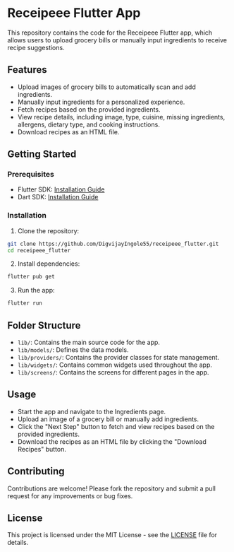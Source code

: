 
# Receipeee Flutter App

This repository contains the code for the Receipeee Flutter app, which allows users to upload grocery bills or manually input ingredients to receive recipe suggestions.

## Features

- Upload images of grocery bills to automatically scan and add ingredients.
- Manually input ingredients for a personalized experience.
- Fetch recipes based on the provided ingredients.
- View recipe details, including image, type, cuisine, missing ingredients, allergens, dietary type, and cooking instructions.
- Download recipes as an HTML file.

## Getting Started

### Prerequisites

- Flutter SDK: [Installation Guide](https://flutter.dev/docs/get-started/install)
- Dart SDK: [Installation Guide](https://dart.dev/get-dart)

### Installation

1. Clone the repository:

```bash
git clone https://github.com/DigvijayIngole55/receipeee_flutter.git
cd receipeee_flutter
```

2. Install dependencies:

```bash
flutter pub get
```

3. Run the app:

```bash
flutter run
```

## Folder Structure

- `lib/`: Contains the main source code for the app.
- `lib/models/`: Defines the data models.
- `lib/providers/`: Contains the provider classes for state management.
- `lib/widgets/`: Contains common widgets used throughout the app.
- `lib/screens/`: Contains the screens for different pages in the app.

## Usage

- Start the app and navigate to the Ingredients page.
- Upload an image of a grocery bill or manually add ingredients.
- Click the "Next Step" button to fetch and view recipes based on the provided ingredients.
- Download the recipes as an HTML file by clicking the "Download Recipes" button.

## Contributing

Contributions are welcome! Please fork the repository and submit a pull request for any improvements or bug fixes.

## License

This project is licensed under the MIT License - see the [LICENSE](LICENSE) file for details.

